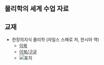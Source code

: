 ## 물리학의 세계 수업 자료  

## 교재
- 한장의지식 물리학 (자일스 스패로 저, 한시아 역)  
  * [이북](https://ridibooks.com/books/222001825)  
  * [이북/구글](https://play.google.com/store/books/author?id=%EC%9E%90%EC%9D%BC%EC%8A%A4+%EC%8A%A4%ED%8C%A8%EB%A1%9C)  
  * ![표지](https://misc.ridibooks.com/cover/222001825/large)
